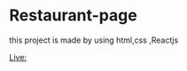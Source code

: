 # Restaurant-page

this project is made by using html,css ,Reactjs

[Live:](https://shivuduu19.github.io/Restaurant-page/)
